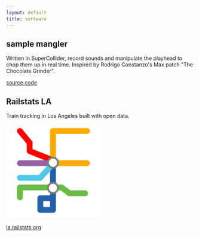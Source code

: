 ```yaml
---
layout: default
title: software
---
```

## sample mangler
Written in SuperCollider, record sounds and manipulate the playhead to chop them up in real time. Inspired by Rodrigo Constanzo's Max patch "The Chocolate Grinder".

[source code](https://github.com/ctsexton/sampler)

## Railstats LA
Train tracking in Los Angeles built with open data.

<img src="/assets/images/railstats_logo.svg" width="250"/>

[la.railstats.org](https://la.railstats.org)
